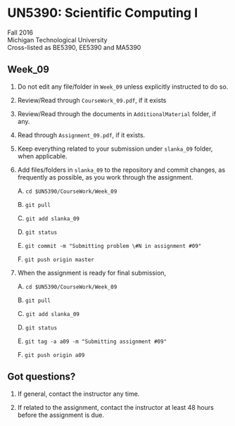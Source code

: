 # UN5390: Scientific Computing I          

Fall 2016        
Michigan Technological University                             
Cross-listed as BE5390, EE5390 and MA5390        


## Week_09

  1. Do not edit any file/folder in ```Week_09``` unless explicitly instructed to do so.

  2. Review/Read through ```CourseWork_09.pdf```, if it exists

  3. Review/Read through the documents in ```AdditionalMaterial``` folder, if any.

  4. Read through ```Assignment_09.pdf```, if it exists.

  5. Keep everything related to your submission under ```slanka_09``` folder, when applicable.

  6. Add files/folders in ```slanka_09``` to the repository and commit changes, as frequently as possible, as you work through the assignment.

     A. ```cd $UN5390/CourseWork/Week_09```

     B. ```git pull```

     C. ```git add slanka_09```

     D. ```git status```

     E. ```git commit -m "Submitting problem \#N in assignment #09"```

     F. ```git push origin master```

  7. When the assignment is ready for final submission,

     A. ```cd $UN5390/CourseWork/Week_09```

     B. ```git pull```

     C. ```git add slanka_09```

     D. ```git status```

     E. ```git tag -a a09 -m "Submitting assignment #09"```

     F. ```git push origin a09```


## Got questions?

  1. If general, contact the instructor any time.      

  2. If related to the assignment, contact the instructor at least 48 hours before the assignment is due.
